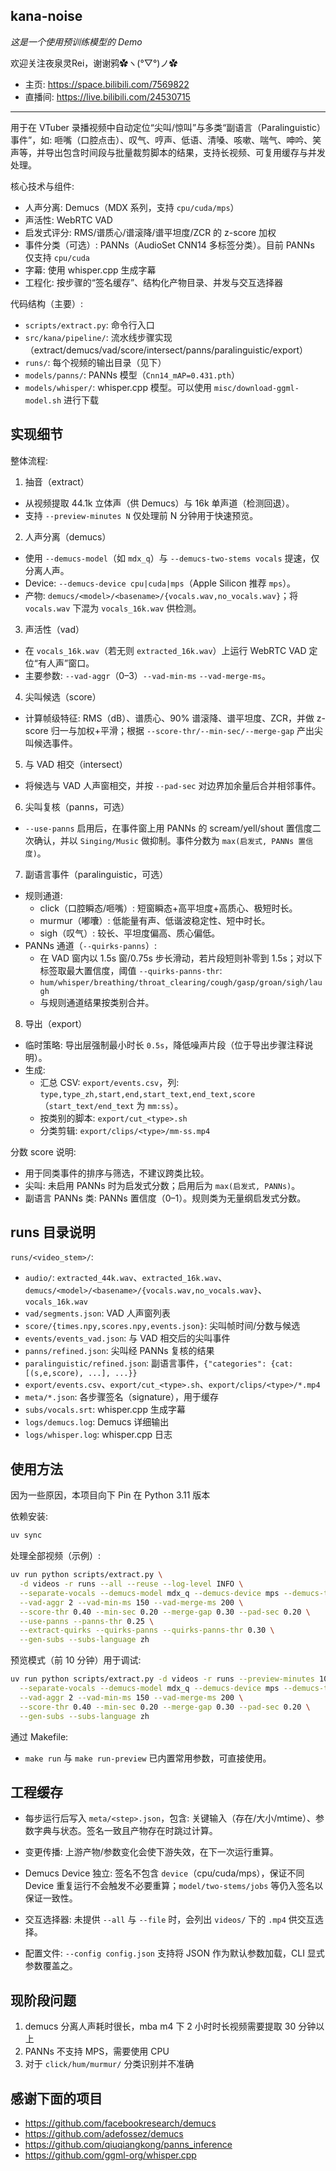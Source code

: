 ## kana-noise

*这是一个使用预训练模型的 Demo*

欢迎关注夜泉灵Rei，谢谢鸦✿ヽ(°▽°)ノ✿ 
- 主页: https://space.bilibili.com/7569822
- 直播间: https://live.bilibili.com/24530715

---

用于在 VTuber 录播视频中自动定位“尖叫/惊叫”与多类“副语言（Paralinguistic）事件”，如: 咂嘴（口腔点击）、叹气、哼声、低语、清嗓、咳嗽、喘气、呻吟、笑声等，并导出包含时间段与批量裁剪脚本的结果，支持长视频、可复用缓存与并发处理。

核心技术与组件: 
- 人声分离: Demucs（MDX 系列，支持 `cpu/cuda/mps`）
- 声活性: WebRTC VAD
- 启发式评分: RMS/谱质心/谱滚降/谱平坦度/ZCR 的 z-score 加权
- 事件分类（可选）: PANNs（AudioSet CNN14 多标签分类）。目前 PANNs 仅支持 `cpu/cuda`
- 字幕: 使用 whisper.cpp 生成字幕
- 工程化: 按步骤的“签名缓存”、结构化产物目录、并发与交互选择器

代码结构（主要）: 
- `scripts/extract.py`: 命令行入口
- `src/kana/pipeline/`: 流水线步骤实现（extract/demucs/vad/score/intersect/panns/paralinguistic/export）
- `runs/`: 每个视频的输出目录（见下）
- `models/panns/`: PANNs 模型（`Cnn14_mAP=0.431.pth`）
- `models/whisper/`: whisper.cpp 模型。可以使用 `misc/download-ggml-model.sh` 进行下载

## 实现细节

整体流程: 
1) 抽音（extract）
- 从视频提取 44.1k 立体声（供 Demucs）与 16k 单声道（检测回退）。
- 支持 `--preview-minutes N` 仅处理前 N 分钟用于快速预览。

2) 人声分离（demucs）
- 使用 `--demucs-model`（如 `mdx_q`）与 `--demucs-two-stems vocals` 提速，仅分离人声。
- Device: `--demucs-device cpu|cuda|mps`（Apple Silicon 推荐 `mps`）。
- 产物: `demucs/<model>/<basename>/{vocals.wav,no_vocals.wav}`；将 `vocals.wav` 下混为 `vocals_16k.wav` 供检测。

3) 声活性（vad）
- 在 `vocals_16k.wav`（若无则 `extracted_16k.wav`）上运行 WebRTC VAD 定位“有人声”窗口。
- 主要参数: `--vad-aggr`（0–3）`--vad-min-ms` `--vad-merge-ms`。

4) 尖叫候选（score）
- 计算帧级特征: RMS（dB）、谱质心、90% 谱滚降、谱平坦度、ZCR，并做 z-score 归一与加权+平滑；根据 `--score-thr/--min-sec/--merge-gap` 产出尖叫候选事件。

5) 与 VAD 相交（intersect）
- 将候选与 VAD 人声窗相交，并按 `--pad-sec` 对边界加余量后合并相邻事件。

6) 尖叫复核（panns，可选）
- `--use-panns` 启用后，在事件窗上用 PANNs 的 scream/yell/shout 置信度二次确认，并以 `Singing/Music` 做抑制。事件分数为 `max(启发式, PANNs 置信度)`。

7) 副语言事件（paralinguistic，可选）
- 规则通道: 
  - click（口腔瞬态/咂嘴）: 短窗瞬态+高平坦度+高质心、极短时长。
  - murmur（嘟囔）: 低能量有声、低谐波稳定性、短中时长。
  - sigh（叹气）: 较长、平坦度偏高、质心偏低。
- PANNs 通道（`--quirks-panns`）: 
  - 在 VAD 窗内以 1.5s 窗/0.75s 步长滑动，若片段短则补零到 1.5s；对以下标签取最大置信度，阈值 `--quirks-panns-thr`: 
  - `hum/whisper/breathing/throat_clearing/cough/gasp/groan/sigh/laugh`
  - 与规则通道结果按类别合并。

8) 导出（export）
- 临时策略: 导出层强制最小时长 `0.5s`，降低噪声片段（位于导出步骤注释说明）。
- 生成: 
  - 汇总 CSV: `export/events.csv`，列: `type,type_zh,start,end,start_text,end_text,score`（`start_text/end_text` 为 `mm:ss`）。
  - 按类别的脚本: `export/cut_<type>.sh`
  - 分类剪辑: `export/clips/<type>/mm-ss.mp4`

分数 score 说明: 
- 用于同类事件的排序与筛选，不建议跨类比较。
- 尖叫: 未启用 PANNs 时为启发式分数；启用后为 `max(启发式, PANNs)`。
- 副语言 PANNs 类: PANNs 置信度（0–1）。规则类为无量纲启发式分数。

## runs 目录说明

`runs/<video_stem>/`: 
- `audio/`: `extracted_44k.wav`、`extracted_16k.wav`、`demucs/<model>/<basename>/{vocals.wav,no_vocals.wav}`、`vocals_16k.wav`
- `vad/segments.json`: VAD 人声窗列表
- `score/{times.npy,scores.npy,events.json}`: 尖叫帧时间/分数与候选
- `events/events_vad.json`: 与 VAD 相交后的尖叫事件
- `panns/refined.json`: 尖叫经 PANNs 复核的结果
- `paralinguistic/refined.json`: 副语言事件，`{"categories": {cat: [(s,e,score), ...], ...}}`
- `export/events.csv`、`export/cut_<type>.sh`、`export/clips/<type>/*.mp4`
- `meta/*.json`: 各步骤签名（signature），用于缓存
- `subs/vocals.srt`: whisper.cpp 生成字幕
- `logs/demucs.log`: Demucs 详细输出
- `logs/whisper.log`: whisper.cpp 日志

## 使用方法

因为一些原因，本项目向下 Pin 在 Python 3.11 版本

依赖安装: 
```bash
uv sync
```

处理全部视频（示例）: 
```bash
uv run python scripts/extract.py \
  -d videos -r runs --all --reuse --log-level INFO \
  --separate-vocals --demucs-model mdx_q --demucs-device mps --demucs-two-stems vocals \
  --vad-aggr 2 --vad-min-ms 150 --vad-merge-ms 200 \
  --score-thr 0.40 --min-sec 0.20 --merge-gap 0.30 --pad-sec 0.20 \
  --use-panns --panns-thr 0.25 \
  --extract-quirks --quirks-panns --quirks-panns-thr 0.30 \
  --gen-subs --subs-language zh
```

预览模式（前 10 分钟）用于调试: 
```bash
uv run python scripts/extract.py -d videos -r runs --preview-minutes 10 --reuse \
  --separate-vocals --demucs-model mdx_q --demucs-device mps --demucs-two-stems vocals \
  --vad-aggr 2 --vad-min-ms 150 --vad-merge-ms 200 \
  --score-thr 0.40 --min-sec 0.20 --merge-gap 0.30 --pad-sec 0.20 \
  --gen-subs --subs-language zh
```

通过 Makefile: 
- `make run` 与 `make run-preview` 已内置常用参数，可直接使用。

## 工程缓存

- 每步运行后写入 `meta/<step>.json`，包含: 关键输入（存在/大小/mtime）、参数字典与状态。签名一致且产物存在时跳过计算。
- 变更传播: 上游产物/参数变化会使下游失效，在下一次运行重算。
- Demucs Device 独立: 签名不包含 `device`（cpu/cuda/mps），保证不同 Device 重复运行不会触发不必要重算；`model/two-stems/jobs` 等仍入签名以保证一致性。

- 交互选择器: 未提供 `--all` 与 `--file` 时，会列出 `videos/` 下的 `.mp4` 供交互选择。
- 配置文件: `--config config.json` 支持将 JSON 作为默认参数加载，CLI 显式参数覆盖之。

## 现阶段问题

1. demucs 分离人声耗时很长，mba m4 下 2 小时时长视频需要提取 30 分钟以上
2. PANNs 不支持 MPS，需要使用 CPU
3. 对于 `click/hum/murmur/` 分类识别并不准确

## 感谢下面的项目

- https://github.com/facebookresearch/demucs
- https://github.com/adefossez/demucs
- https://github.com/qiuqiangkong/panns_inference
- https://github.com/ggml-org/whisper.cpp

